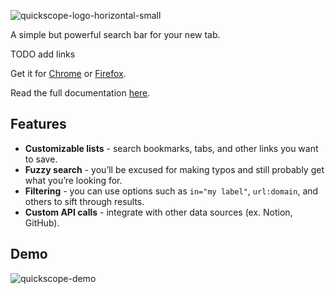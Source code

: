 ![quickscope-logo-horizontal-small](https://user-images.githubusercontent.com/22242264/152638377-6c5b49b8-9d75-42c9-816a-9b9edc99c0bc.png)


A simple but powerful search bar for your new tab.

TODO add links

Get it for [Chrome](https://chrome.google.com/webstore/detail/quickscope/oabedmmfkalfcjpihkodnbggajagkocj) or [Firefox](https://addons.mozilla.org/en-US/firefox/addon/quickscope).

Read the full documentation [here](https://ledesmablt.notion.site/quickscope-4bf6ef806e314db5b52d11c8afb0471c).

## Features
- **Customizable lists** - search bookmarks, tabs, and other links you want to save.
- **Fuzzy search** - you’ll be excused for making typos and still probably get what you’re looking for.
- **Filtering** - you can use options such as `in="my label"`, `url:domain`, and others to sift through results.
- **Custom API calls** - integrate with other data sources (ex. Notion, GitHub).

## Demo

![quickscope-demo](https://user-images.githubusercontent.com/22242264/152639247-f50bf847-26f8-490a-8d2e-5cae1e8ec66a.gif)
